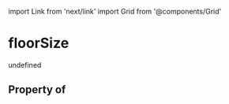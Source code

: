 import Link from 'next/link'
import Grid from '@components/Grid'

# floorSize

undefined

## Property of



